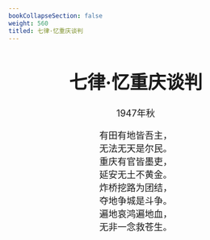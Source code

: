 ```yaml
---
bookCollapseSection: false
weight: 560
titled: 七律·忆重庆谈判
---
```


<div align="center">

<font size="4">

# 七律·忆重庆谈判
1947年秋

有田有地皆吾主，  
无法无天是尔民。  
重庆有官皆墨吏，  
延安无土不黄金。  
炸桥挖路为团结，  
夺地争城是斗争。  
遍地哀鸿遍地血，  
无非一念救苍生。

</font>

</div>

